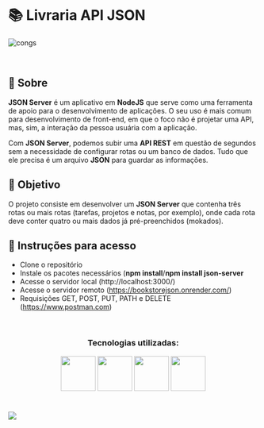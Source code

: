 # :books: Livraria API JSON

![congs](https://user-images.githubusercontent.com/109765899/213331406-8bab2418-6960-4ba7-a3b4-8530c76f7cfa.jpg)

&nbsp;

## :page_facing_up: Sobre

**JSON Server** é um aplicativo em **NodeJS** que serve como uma ferramenta de apoio para o desenvolvimento de aplicações. O seu uso é mais comum para desenvolvimento de front-end, em que o foco não é projetar uma API, mas, sim, a interação da pessoa usuária com a aplicação.

Com **JSON Server**, podemos subir uma **API REST** em questão de segundos sem a necessidade de configurar rotas ou um banco de dados. Tudo que ele precisa é um arquivo **JSON** para guardar as informações.

## 📌 Objetivo

O projeto consiste em desenvolver um **JSON Server** que contenha três rotas ou mais rotas (tarefas, projetos e notas, por exemplo), onde cada
rota deve conter quatro ou mais dados já pré-preenchidos (mokados).

## 🔧 Instruções para acesso

- Clone o repositório
- Instale os pacotes necessários (**npm install**/**npm install json-server**
- Acesse o servidor local (http://localhost:3000/)
- Acesse o servidor remoto (https://bookstorejson.onrender.com/)
- Requisições GET, POST, PUT, PATH e DELETE (https://www.postman.com)

&nbsp;

<h3 align="center">Tecnologias utilizadas:</h3> 

<p align="center" float="left">
<img width="70px" height="70px" src="https://cdn-icons-png.flaticon.com/512/25/25231.png" />
<img width="70px" height="70px" src="https://walde.co/wp-content/uploads/2016/09/nodejs_logo.png" />
<img width="70px" height="70px" src="https://cdn.jsdelivr.net/gh/devicons/devicon/icons/javascript/javascript-original.svg" />
<img width="70px" height="70px" src="https://res.cloudinary.com/crunchbase-production/image/upload/c_lpad,f_auto,q_auto:eco,dpr_1/j8z02ssteea4zj1k1nyz" />
</p>


#
 ![](http://img.shields.io/static/v1?label=STATUS&message=COMPLETO&color=GREEN&style=for-the-badge)
